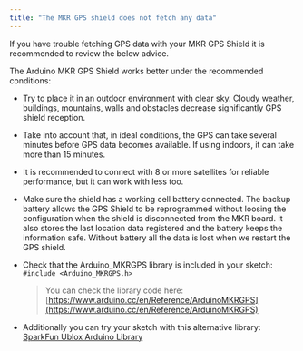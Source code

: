 ```yaml
---
title: "The MKR GPS shield does not fetch any data"
---
```


If you have trouble fetching GPS data with your MKR GPS Shield it is recommended to review the below advice.

The Arduino MKR GPS Shield works better under the recommended conditions:

* Try to place it in an outdoor environment with clear sky. Cloudy weather, buildings, mountains, walls and obstacles decrease significantly GPS shield reception.
* Take into account that, in ideal conditions, the GPS can take several minutes before GPS data becomes available. If using indoors, it can take more than 15 minutes.
* It is recommended to connect with 8 or more satellites for reliable performance, but it can work with less too.
* Make sure the shield has a working cell battery connected. The backup battery allows the GPS Shield to be reprogrammed without loosing the configuration when the shield is disconnected from the MKR board. It also stores the last location data registered and the battery keeps the information safe. Without battery all the data is lost when we restart the GPS shield.

* Check that the Arduino_MKRGPS library is included in your sketch: `#include <Arduino_MKRGPS.h>`

  > You can check the library code here: [https://www.arduino.cc/en/Reference/ArduinoMKRGPS](https://www.arduino.cc/en/Reference/ArduinoMKRGPS)

* Additionally you can try your sketch with this alternative library: [SparkFun Ublox Arduino Library](https://github.com/sparkfun/SparkFun_Ublox_Arduino_Library)
